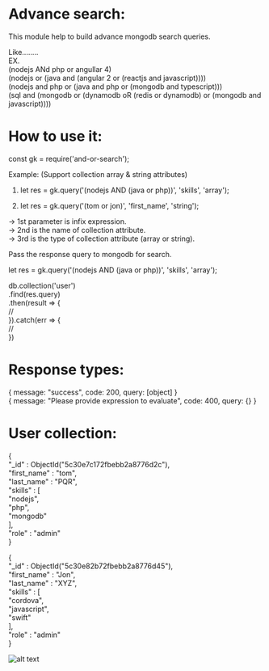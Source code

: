 # Advance search:

This module help to build advance mongodb search queries.

Like........  
EX.  
(nodejs ANd php or angullar 4)  
(nodejs or (java and (angular 2 or (reactjs and javascript))))  
(nodejs and php or (java and php or (mongodb and typescript)))  
(sql and (mongodb or (dynamodb oR (redis or dynamodb) or (mongodb and javascript))))  

# How to use it:

const gk = require('and-or-search');

Example: (Support collection array & string attributes)

1. let res = gk.query('(nodejs AND (java or php))', 'skills', 'array');

2. let res = gk.query('(tom or jon)', 'first_name', 'string');

 -> 1st parameter is infix expression.  
 -> 2nd is the name of collection attribute.  
 -> 3rd is the type of collection attribute (array or string).  

Pass the response query to mongodb for search.  

let res = gk.query('(nodejs AND (java or php))', 'skills', 'array');  

 db.collection('user')  
   .find(res.query)  
   .then(result => {  
    //  
   }).catch(err => {  
    //  
   })  

 # Response types:

 { message: "success", code: 200, query: [object] }  
 { message: "Please provide expression to evaluate", code: 400, query: {} }


# User collection:

{  
    "_id" : ObjectId("5c30e7c172fbebb2a8776d2c"),  
    "first_name" : "tom",  
    "last_name" : "PQR",  
    "skills" : [  
        "nodejs",  
        "php",  
        "mongodb"  
    ],  
    "role" : "admin"  
}  

{  
    "_id" : ObjectId("5c30e82b72fbebb2a8776d45"),  
    "first_name" : "Jon",  
    "last_name" : "XYZ",  
    "skills" : [   
        "cordova",  
        "javascript",  
        "swift"  
    ],  
    "role" : "admin"  
}  

![alt text](https://github.com/ghatul/advance-search/tree/master/public/user.PNG)



